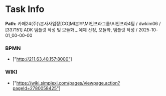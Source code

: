 # Task Info

**Path:** 카페24(주)\본사사업장\[CG]MI본부\MI인프라그룹\AI인프라4팀 / dwkim06 / [337151] ADK 템플릿 작성 및 모듈화 _ 예제 선정, 모듈화, 템플릿 작성 / 2025-10-01_00-00-00

### BPMN
- ["http://211.63.40.157:8000"]

### WIKI
- ["https://wiki.simplexi.com/pages/viewpage.action?pageId=2780058425"]


